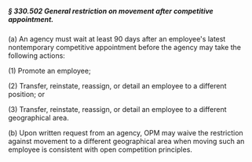 ##### § 330.502 General restriction on movement after competitive appointment. #####

(a) An agency must wait at least 90 days after an employee's latest nontemporary competitive appointment before the agency may take the following actions:

(1) Promote an employee;

(2) Transfer, reinstate, reassign, or detail an employee to a different position; or

(3) Transfer, reinstate, reassign, or detail an employee to a different geographical area.

(b) Upon written request from an agency, OPM may waive the restriction against movement to a different geographical area when moving such an employee is consistent with open competition principles.